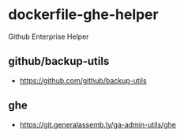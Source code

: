# dockerfile-ghe-helper
Github Enterprise Helper

## github/backup-utils
* https://github.com/github/backup-utils

## ghe
* https://git.generalassemb.ly/ga-admin-utils/ghe
